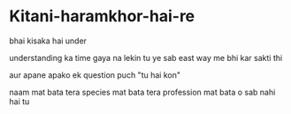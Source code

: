 # Kitani-haramkhor-hai-re


bhai kisaka hai under

understanding ka time gaya na lekin tu ye sab east way me bhi kar sakti thi 

aur apane apako ek question puch "tu hai kon"

naam mat bata tera species mat bata tera profession mat bata o sab nahi hai tu
